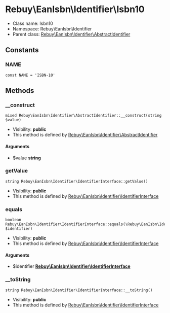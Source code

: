 Rebuy\EanIsbn\Identifier\Isbn10
===============






* Class name: Isbn10
* Namespace: Rebuy\EanIsbn\Identifier
* Parent class: [Rebuy\EanIsbn\Identifier\AbstractIdentifier](Rebuy-EanIsbn-Identifier-AbstractIdentifier.md)



Constants
----------


### NAME

    const NAME = 'ISBN-10'







Methods
-------


### __construct

    mixed Rebuy\EanIsbn\Identifier\AbstractIdentifier::__construct(string $value)





* Visibility: **public**
* This method is defined by [Rebuy\EanIsbn\Identifier\AbstractIdentifier](Rebuy-EanIsbn-Identifier-AbstractIdentifier.md)


#### Arguments
* $value **string**



### getValue

    string Rebuy\EanIsbn\Identifier\IdentifierInterface::getValue()





* Visibility: **public**
* This method is defined by [Rebuy\EanIsbn\Identifier\IdentifierInterface](Rebuy-EanIsbn-Identifier-IdentifierInterface.md)




### equals

    boolean Rebuy\EanIsbn\Identifier\IdentifierInterface::equals(\Rebuy\EanIsbn\Identifier\IdentifierInterface $identifier)





* Visibility: **public**
* This method is defined by [Rebuy\EanIsbn\Identifier\IdentifierInterface](Rebuy-EanIsbn-Identifier-IdentifierInterface.md)


#### Arguments
* $identifier **[Rebuy\EanIsbn\Identifier\IdentifierInterface](Rebuy-EanIsbn-Identifier-IdentifierInterface.md)**



### __toString

    string Rebuy\EanIsbn\Identifier\IdentifierInterface::__toString()





* Visibility: **public**
* This method is defined by [Rebuy\EanIsbn\Identifier\IdentifierInterface](Rebuy-EanIsbn-Identifier-IdentifierInterface.md)



